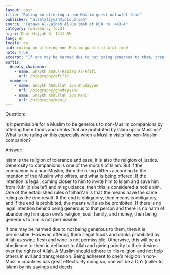 ```yaml
---
layout: post
title: "Ruling on offering a non-Muslim guest unlawful food"
publisher: "alsalafiyyah@icloud.com"
source: "Fatawa Al-Lajnah Al-Da'imah of KSA no. 443-4"
category: [walabara, food]
hijri: Dhul-Hijjah 6, 1441 AH
lang: en
locale: en
uid: ruling-on-offering-non-Muslim-guest-unlawful-food
note: true
excerpt: "If one may be harmed due to not being generous to them, then it is permissible. However, offering them illegal foods and drinks prohibited by Allah as swine flesh and wine is not permissible."
muftis:
  deputy_chairman:
    - name: Shaykh Abdul-Razzaq Al-Afifi
      url: /biography/afifi/
  members: 
    - name: Shaykh Abdullah Ibn Ghudayyan
      url: /biography/ghudayyan/
    - name: Shaykh Abdullah Ibn Mani'
      url: /biography/mani/
---
```


Question: 
 
Is it permissible for a Muslim to be generous to non-Muslim companions by offering them foods and drinks that are prohibited by Islam upon Muslims? What is the ruling on this especially when a Muslim visits his non-Muslim companion?

Answer:

Islam is the religion of tolerance and ease; it is also the religion of justice. Generosity to companions is one of the morals of Islam. But if the companion is a non-Muslim, then the ruling differs according to the intention of the Muslim who offers, and what is being offered. If the intention is legal; coming closer to him to invite him to Islam and save him from Kufr (disbelief) and misguidance, then this is considered a noble aim. One of the established rules of Shari'ah is that the means have the same ruling as the end result. If the end is obligatory, then means is obligatory, and if the end is prohibited, the means will also be prohibited. If there is no legal intention behind being generous to that person and there is no harm of abandoning him upon one's religion, soul, family, and money, then being generous to him is not permissible. 

If one may be harmed due to not being generous to them, then it is permissible. However, offering them illegal foods and drinks prohibited by Allah as swine flesh and wine is not permissible. Otherwise, this will be an obedience to them in defiance to Allah and giving priority to their desires over the rights of Allah. A Muslim should adhere to His religion and not help others in evil and transgression. Being adherent to one's religion in non-Muslim countries has great effects. By doing so, one will be a Da'i (caller to Islam) by his sayings and deeds.
